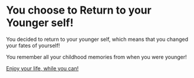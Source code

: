 # You choose to Return to your Younger self!

You decided to return to your younger self, which means that you changed your fates of yourself!

You remember all your childhood memories from when you were younger!

[Enjoy your life, while you can!](enjoy-life.md)
